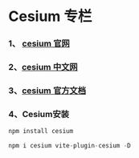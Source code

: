# Cesium 专栏
### 1、  [cesium 官网](https://cesium.com/)
### 2、[cesium 中文网](https://cesium.com/learn/cesiumjs/ref-doc/)
### 3、[cesium 官方文档](https://cesium.com/downloads/cesiumjs/releases/1.83/Documentation/)
### 4、Cesium安装

```js
npm install cesium
```
```js
npm i cesium vite-plugin-cesium -D
```
